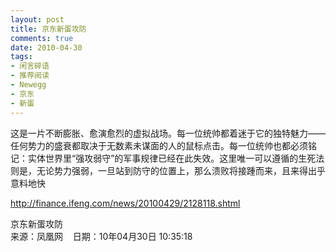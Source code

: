 ```yaml
---
layout: post
title: 京东新蛋攻防
comments: true
date: 2010-04-30
tags:
- 闲言碎语
- 推荐阅读
- Newegg
- 京东
- 新蛋
---
```


<p>这是一片不断膨胀、愈演愈烈的虚拟战场。每一位统帅都着迷于它的独特魅力——任何势力的盛衰都取决于无数素未谋面的人的鼠标点击。每一位统帅也都必须铭记：实体世界里“强攻弱守”的军事规律已经在此失效。这里唯一可以遵循的生死法则是，无论势力强弱，一旦站到防守的位置上，那么溃败将接踵而来，且来得出乎意料地快</p>
<p><!--more--></p>
<p><a href="http://finance.ifeng.com/news/20100429/2128118.shtml">http://finance.ifeng.com/news/20100429/2128118.shtml</a></p>
<p>京东新蛋攻防<br />来源：凤凰网    日期：10年04月30日 10:35:18</p>				
